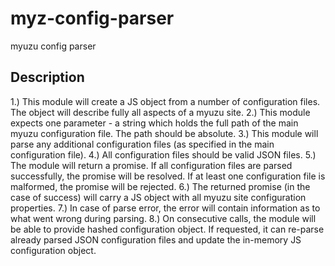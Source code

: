 # myz-config-parser

myuzu config parser

## Description

1.) This module will create a JS object from a number of configuration files.
    The object will describe fully all aspects of a myuzu site.
2.) This module expects one parameter - a string which holds the full path
    of the main myuzu configuration file. The path should be absolute.
3.) This module will parse any additional configuration files (as specified in
    the main configuration file).
4.) All configuration files should be valid JSON files.
5.) The module will return a promise. If all configuration files are parsed
    successfully, the promise will be resolved. If at least one configuration
    file is malformed, the promise will be rejected.
6.) The returned promise (in the case of success) will carry a JS object with
    all myuzu site configuration properties.
7.) In case of parse error, the error will contain information as to what went
    wrong during parsing.
8.) On consecutive calls, the module will be able to provide hashed
    configuration object. If requested, it can re-parse already parsed JSON
    configuration files and update the in-memory JS configuration object.

